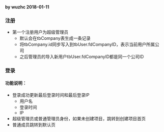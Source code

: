 #### by wuzhc 2018-01-11

### 注册
- 第一个注册用户为超级管理员
    - 默认会在tbCompany表生成一条记录
    - 将tbCompany.id同步写入到tbUser.fdCompanyID，表示当前用户所属公司
    - 之后管理员的导入新用户tbUser.fdCompanyID都是同一个公司ID

### 登录
#### 功能说明：
- 登录成功更新最后登录时间和最后登录IP
    - 用户名
    - 登录时间
    - IP
- 超级管理员或普通管理员身份，如果未创建项目，跳转到创建项目首页
- 普通成员跳转到默认页

